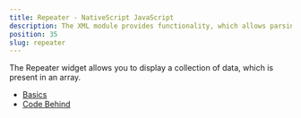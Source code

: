 ```yaml
---
title: Repeater - NativeScript JavaScript
description: The XML module provides functionality, which allows parsing an XML content in NativeSciprt. The module enables searching for specific attribute and its value or taking the data(e.g. `text` value) locked between the XML elements.
position: 35
slug: repeater
---
```

The Repeater widget allows you to display a collection of data, which is present in an array.

<snippet id='repeater-require'/>

* [Basics](#basics)
* [Code Behind](#code-behind)
